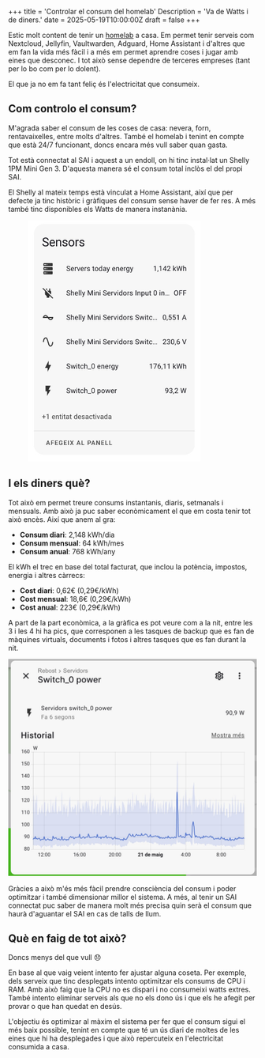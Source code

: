 +++
title = 'Controlar el consum del homelab'
Description = 'Va de Watts i de diners.'
date = 2025-05-19T10:00:00Z
draft = false
+++

Estic molt content de tenir un [homelab](/blog/2025/el-meu-homelab) a casa. Em permet tenir serveis com Nextcloud, Jellyfin, Vaultwarden, Adguard, Home Assistant i d'altres que em fan la vida més fàcil i a més em permet aprendre coses i jugar amb eines que desconec. I tot això sense dependre de terceres empreses (tant per lo bo com per lo dolent).

El que ja no em fa tant feliç és l'electricitat que consumeix.

## Com controlo el consum?

M'agrada saber el consum de les coses de casa: nevera, forn, rentavaixelles, entre molts d'altres. També el homelab i tenint en compte que està 24/7 funcionant, doncs encara més vull saber quan gasta.

Tot està connectat al SAI i aquest a un endoll, on hi tinc instal·lat un Shelly 1PM Mini Gen 3. D'aquesta manera sé el consum total inclòs el del propi SAI.

El Shelly al mateix temps està vinculat a Home Assistant, així que per defecte ja tinc històric i gràfiques del consum sense haver de fer res. A més també tinc disponibles els Watts de manera instanània.

<figure>
  <img src="shelly-sensors.jpg" alt="Sensors disponibles" width="350" />
</figure>

## I els diners què?

Tot això em permet treure consums instantanis, diaris, setmanals i mensuals. Amb això ja puc saber econòmicament el que em costa tenir tot això encès. Així que anem al gra:

- **Consum diari**: 2,148 kWh/dia
- **Consum mensual**: 64 kWh/mes
- **Consum anual**: 768 kWh/any

El kWh el trec en base del total facturat, que inclou la potència, impostos, energia i altres càrrecs:

- **Cost diari**: 0,62€ (0,29€/kWh)
- **Cost mensual**: 18,6€ (0,29€/kWh)
- **Cost anual**: 223€ (0,29€/kWh)

A part de la part econòmica, a la gràfica es pot veure com a la nit, entre les 3 i les 4 hi ha pics, que corresponen a les tasques de backup que es fan de màquines virtuals, documents i fotos i altres tasques que es fan durant la nit.

[![Gràfica de consum](consum-servidors.jpg)](consum-servidors.jpg)

Gràcies a això m'és més fàcil prendre consciència del consum i poder optimitzar i també dimensionar millor el sistema. A més, al tenir un SAI connectat puc saber de manera molt més precisa quin serà el consum que haurà d'aguantar el SAI en cas de talls de llum.

## Què en faig de tot això?

Doncs menys del que vull 😞

En base al que vaig veient intento fer ajustar alguna coseta. Per exemple, dels serveix que tinc desplegats intento optimitzar els consums de CPU i RAM. Amb això faig que la CPU no es dispari i no consumeixi watts extres. També intento eliminar serveis als que no els dono ús i que els he afegit per provar o que han quedat en desús.

L'objectiu és optimizar al màxim el sistema per fer que el consum sigui el més baix possible, tenint en compte que té un ús diari de moltes de les eines que hi ha desplegades i que això repercuteix en l'electricitat consumida a casa.
